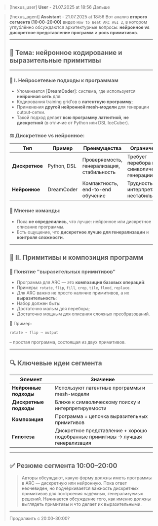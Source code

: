>[!nexus_user] **User** - 21.07.2025 at 18:56
> Дальше
<!-- UID: 23828375-e8d2-43c0-b65c-b1e5a7a6f3f0 -->




>[!nexus_agent] **Assistant** - 21.07.2025 at 18:56
> Вот анализ **второго сегмента (10:00–20:00)** видео `How to Beat ARC AGI 2`, в котором углублённо обсуждаются архитектурные вопросы: **нейронное vs дискретное представление программ** и **роль примитивов**.
> 
> ---
> 
> ## 🧠 Тема: нейронное кодирование и выразительные примитивы
> 
> ---
> 
> ### 📌 I. Нейросетевые подходы к программам
> 
> - Упоминается [**DreamCoder**]: система, где используется **нейронная сеть** для:
>  - Кодирования training grid'ов в **латентную программу**;
>  - Применения **другой нейронной mesh-модели** для генерации output-сетки.
> - Такой подход делает **всю программу латентной**, **не дискретной** (в отличие от Python или DSL IceCuber).
> 
> ### ⚖️ Дискретное vs нейронное:
> 
> | Тип | Пример | Преимущества | Ограничения |
> |-----|--------|--------------|-------------|
> | **Дискретное** | Python, DSL | Проверяемость, генерализация, стабильность | Требует перебора или символической генерации |
> | **Нейронное** | DreamCoder | Компактность, end-to-end обучение | Трудность интерпретации, нестабильность |
> 
> ### 🧠 Мнение команды:
> - Пока **не определились**, что лучше: нейронное или дискретное описание программы.
> - Есть ощущение, что **дискретное лучше для генерализации** и **контроля сложности**.
> 
> ---
> 
> ## 🔧 II. Примитивы и композиция программ
> 
> ### 📌 Понятие "выразительных примитивов"
> 
> - Программа для ARC — это **композиция базовых операций**:
>  - Примеры: `rotate`, `flip`, `fill`, `crop`, `tile`, `flood`, `replace`.
> - Для ARC важно не просто наличие примитивов, а их **выразительность**:
>  - Набор должен быть:
>  - Достаточно малым для перебора;
>  - Достаточно мощным для описания сложных преобразований.
> 
> 📌 Пример:
> ```python
> rotate → flip → output
> ```
> – простая программа, состоящая из двух примитивов.
> 
> ---
> 
> ## 🔍 Ключевые идеи сегмента
> 
> | Элемент | Значение |
> |--------|----------|
> | **Нейронные подходы** | Используют латентные программы и mesh-модели |
> | **Дискретные подходы** | Ближе к символическому поиску и интерпретируемости |
> | **Композиция** | Программа = цепочка выразительных примитивов |
> | **Гипотеза** | Дискретное представление + хорошо подобранные примитивы → лучшая генерализация |
> 
> ---
> 
> ## ✅ Резюме сегмента 10:00–20:00
> 
> > Авторы обсуждают, какую форму должны иметь программы в ARC — дискретную или нейронную. Пока ответ неочевиден, но подчёркивается важность дискретных примитивов для построения надёжных, генерализуемых решений. Начинается обсуждение того, как именно должны выглядеть примитивы и что делает их выразительными.
> 
> ---
> 
> Продолжить с 20:00–30:00?
<!-- UID: 49edfe22-47f6-4b36-9f20-a442a8793f84 -->